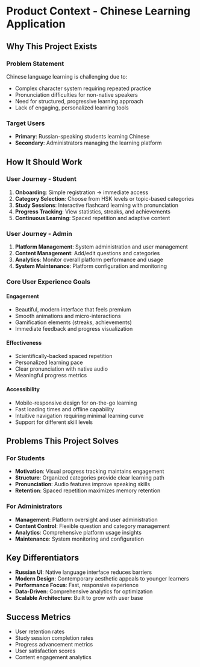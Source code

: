 # Product Context - Chinese Learning Application

## Why This Project Exists

### Problem Statement
Chinese language learning is challenging due to:
- Complex character system requiring repeated practice
- Pronunciation difficulties for non-native speakers
- Need for structured, progressive learning approach
- Lack of engaging, personalized learning tools

### Target Users
- **Primary**: Russian-speaking students learning Chinese
- **Secondary**: Administrators managing the learning platform

## How It Should Work

### User Journey - Student
1. **Onboarding**: Simple registration → immediate access
2. **Category Selection**: Choose from HSK levels or topic-based categories
3. **Study Sessions**: Interactive flashcard learning with pronunciation
4. **Progress Tracking**: View statistics, streaks, and achievements
5. **Continuous Learning**: Spaced repetition and adaptive content

### User Journey - Admin
1. **Platform Management**: System administration and user management
2. **Content Management**: Add/edit questions and categories
3. **Analytics**: Monitor overall platform performance and usage
4. **System Maintenance**: Platform configuration and monitoring

### Core User Experience Goals

#### Engagement
- Beautiful, modern interface that feels premium
- Smooth animations and micro-interactions
- Gamification elements (streaks, achievements)
- Immediate feedback and progress visualization

#### Effectiveness
- Scientifically-backed spaced repetition
- Personalized learning pace
- Clear pronunciation with native audio
- Meaningful progress metrics

#### Accessibility
- Mobile-responsive design for on-the-go learning
- Fast loading times and offline capability
- Intuitive navigation requiring minimal learning curve
- Support for different skill levels

## Problems This Project Solves

### For Students
- **Motivation**: Visual progress tracking maintains engagement
- **Structure**: Organized categories provide clear learning path
- **Pronunciation**: Audio features improve speaking skills
- **Retention**: Spaced repetition maximizes memory retention

### For Administrators
- **Management**: Platform oversight and user administration
- **Content Control**: Flexible question and category management
- **Analytics**: Comprehensive platform usage insights
- **Maintenance**: System monitoring and configuration

## Key Differentiators
- **Russian UI**: Native language interface reduces barriers
- **Modern Design**: Contemporary aesthetic appeals to younger learners  
- **Performance Focus**: Fast, responsive experience
- **Data-Driven**: Comprehensive analytics for optimization
- **Scalable Architecture**: Built to grow with user base

## Success Metrics
- User retention rates
- Study session completion rates
- Progress advancement metrics
- User satisfaction scores
- Content engagement analytics 